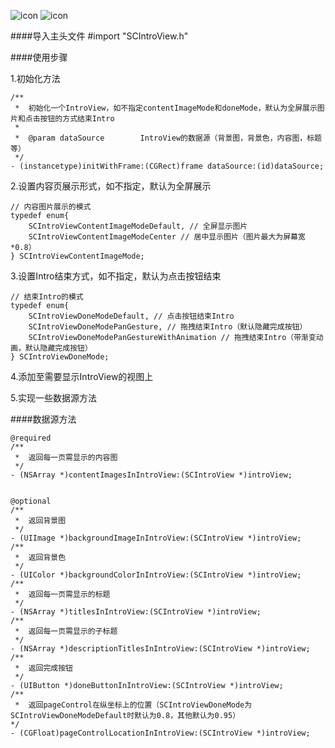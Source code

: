 ![icon](http://img03.taobaocdn.com/imgextra/i3/135480037/TB25exvcpXXXXccXpXXXXXXXXXX_!!135480037.gif)
![icon](http://img03.taobaocdn.com/imgextra/i3/135480037/TB2czukcpXXXXabXpXXXXXXXXXX_!!135480037.gif)

####导入主头文件
    #import "SCIntroView.h"
    
####使用步骤

1.初始化方法

    /**
     *  初始化一个IntroView，如不指定contentImageMode和doneMode，默认为全屏展示图片和点击按钮的方式结束Intro
     *
     *  @param dataSource        IntroView的数据源（背景图，背景色，内容图，标题等）
     */
    - (instancetype)initWithFrame:(CGRect)frame dataSource:(id)dataSource;


2.设置内容页展示形式，如不指定，默认为全屏展示

    // 内容图片展示的模式
    typedef enum{
        SCIntroViewContentImageModeDefault, // 全屏显示图片
        SCIntroViewContentImageModeCenter // 居中显示图片（图片最大为屏幕宽*0.8）
    } SCIntroViewContentImageMode;
    
3.设置Intro结束方式，如不指定，默认为点击按钮结束
    
    // 结束Intro的模式
    typedef enum{
        SCIntroViewDoneModeDefault, // 点击按钮结束Intro
        SCIntroViewDoneModePanGesture, // 拖拽结束Intro（默认隐藏完成按钮）
        SCIntroViewDoneModePanGestureWithAnimation // 拖拽结束Intro（带渐变动画，默认隐藏完成按钮）
    } SCIntroViewDoneMode;
    
4.添加至需要显示IntroView的视图上

5.实现一些数据源方法

####数据源方法

    @required
    /**
     *  返回每一页需显示的内容图
     */
    - (NSArray *)contentImagesInIntroView:(SCIntroView *)introView;
    
    
    @optional
    /**
     *  返回背景图
     */
    - (UIImage *)backgroundImageInIntroView:(SCIntroView *)introView;
    /** 
     *  返回背景色 
     */
    - (UIColor *)backgroundColorInIntroView:(SCIntroView *)introView;
    /**
     *  返回每一页需显示的标题
     */
    - (NSArray *)titlesInIntroView:(SCIntroView *)introView;
    /**
     *  返回每一页需显示的子标题
     */
    - (NSArray *)descriptionTitlesInIntroView:(SCIntroView *)introView;
    /**
     *  返回完成按钮
     */
    - (UIButton *)doneButtonInIntroView:(SCIntroView *)introView;    
    /** 
     *  返回pageControl在纵坐标上的位置（SCIntroViewDoneMode为SCIntroViewDoneModeDefault时默认为0.8，其他默认为0.95） 
    */
    - (CGFloat)pageControlLocationInIntroView:(SCIntroView *)introView;
